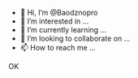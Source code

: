 - 👋 Hi, I’m @Baodznopro
- 👀 I’m interested in ...
- 🌱 I’m currently learning ...
- 💞️ I’m looking to collaborate on ...
- 📫 How to reach me ...

<!---
Baodznopro/Baodznopro is a ✨ special ✨ repository because its `README.md` (this file) appears on your GitHub profile.
You can click the Preview link to take a look at your changes.
--->OK

